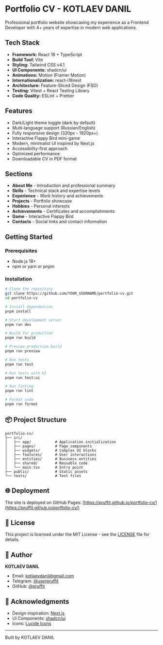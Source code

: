 # Portfolio CV - KOTLAEV DANIL
Professional portfolio website showcasing my experience as a Frontend Developer with 4+ years of expertise in modern web applications.

## Tech Stack

- **Framework:** React 18 + TypeScript
- **Build Tool:** Vite
- **Styling:** Tailwind CSS v4.1
- **UI Components:** shadcn/ui
- **Animations:** Motion (Framer Motion)
- **Internationalization:** react-i18next
- **Architecture:** Feature-Sliced Design (FSD)
- **Testing:** Vitest + React Testing Library
- **Code Quality:** ESLint + Prettier

## Features

- Dark/Light theme toggle (dark by default)
- Multi-language support (Russian/English)
- Fully responsive design (320px - 1920px+)
- Interactive Flappy Bird mini-game
- Modern, minimalist UI inspired by Next.js
- Accessibility-first approach
- Optimized performance
- Downloadable CV in PDF format

## Sections

- **About Me** - Introduction and professional summary
- **Skills** - Technical stack and expertise levels
- **Experience** - Work history and achievements
- **Projects** - Portfolio showcase
- **Hobbies** - Personal interests
- **Achievements** - Certificates and accomplishments
- **Game** - Interactive Flappy Bird
- **Contacts** - Social links and contact information

## Getting Started

### Prerequisites

- Node.js 18+ 
- npm or yarn or pnpm

### Installation
```bash
# Clone the repository
git clone https://github.com/YOUR_USERNAME/portfolio-cv.git
cd portfolio-cv

# Install dependencies
pnpm install

# Start development server
pnpm run dev

# Build for production
pnpm run build

# Preview production build
pnpm run preview

# Run tests
pnpm run test

# Run tests with UI
pnpm run test:ui

# Run linting
pnpm run lint

# Format code
pnpm run format
```

## 📦 Project Structure
```
portfolio-cv/
├── src/
│   ├── app/           # Application initialization
│   ├── pages/         # Page components
│   ├── widgets/       # Complex UI blocks
│   ├── features/      # User interactions
│   ├── entities/      # Business entities
│   ├── shared/        # Reusable code
│   └── main.tsx       # Entry point
├── public/            # Static assets
└── tests/             # Test files
```

## 🌐 Deployment

The site is deployed on GitHub Pages:
[https://pruffit.github.io/portfolio-cv/](https://pruffit.github.io/portfolio-cv/)

## 📄 License

This project is licensed under the MIT License - see the [LICENSE](LICENSE) file for details.

## 👤 Author

**KOTLAEV DANIL**

- Email: kotlaevdanil@gmail.com
- Telegram: [@userpruffit](https://t.me/userpruffit)
- GitHub: [@pruffit](https://github.com/pruffit)

## 🙏 Acknowledgments

- Design inspiration: [Next.js](https://nextjs.org/)
- UI Components: [shadcn/ui](https://ui.shadcn.com/)
- Icons: [Lucide Icons](https://lucide.dev/)

---

Built by KOTLAEV DANIL